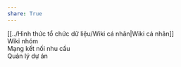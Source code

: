 ```yaml
---  
share: True  
---  
```

[[../Hình thức tổ chức dữ liệu/Wiki cá nhân|Wiki cá nhân]]  
Wiki nhóm  
Mạng kết nối nhu cầu  
Quản lý dự án  
